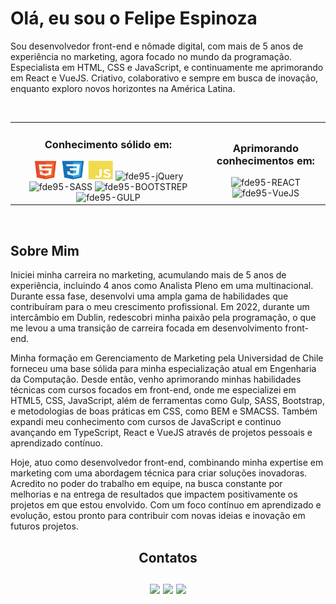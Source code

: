 <h1>
  Olá, eu sou o Felipe Espinoza
</h1>
<p>Sou desenvolvedor front-end e nômade digital, com mais de 5 anos de experiência no marketing, agora focado no mundo da programação. Especialista em HTML, CSS e JavaScript, e continuamente me aprimorando em React e VueJS. Criativo, colaborativo e sempre em busca de inovação, enquanto exploro novos horizontes na América Latina.</p>
<br/>


<div align="center">
    <table>
        <tr>
            <td align="center">
                <h3>Conhecimento sólido em:</h3>
                <img alt="fde95-HTML" height="30" width="40" src="https://raw.githubusercontent.com/devicons/devicon/master/icons/html5/html5-original.svg">
                <img alt="fde95-CSS" height="30" width="40" src="https://raw.githubusercontent.com/devicons/devicon/master/icons/css3/css3-original.svg">
                <img alt="fde95-JS" height="30" width="40" src="https://raw.githubusercontent.com/devicons/devicon/master/icons/javascript/javascript-plain.svg">
                <img alt="fde95-jQuery" height="30" width="40" src="https://cdn.jsdelivr.net/gh/devicons/devicon/icons/jquery/jquery-original.svg">
                <img alt="fde95-SASS" height="30" width="40" src="https://cdn.jsdelivr.net/gh/devicons/devicon/icons/sass/sass-original.svg">
                <img alt="fde95-BOOTSTREP" height="30" width="40" src="https://cdn.jsdelivr.net/gh/devicons/devicon/icons/bootstrap/bootstrap-original.svg">
                <img alt="fde95-GULP" height="40" width="40" src="https://cdn.jsdelivr.net/gh/devicons/devicon/icons/gulp/gulp-plain.svg">
            </td>
            <td align="center">
                <h3>Aprimorando conhecimentos em:</h3>
                <img alt="fde95-REACT" height="30" width="40" src="https://cdn.jsdelivr.net/gh/devicons/devicon/icons/react/react-original.svg">
                <img alt="fde95-VueJS" height="30" width="40" src="https://cdn.jsdelivr.net/gh/devicons/devicon/icons/vuejs/vuejs-original.svg">
            </td>
        </tr>
    </table>
</div>
<br/>

<h2>Sobre Mim</h2>
<p>Iniciei minha carreira no marketing, acumulando mais de 5 anos de experiência, incluindo 4 anos como Analista Pleno em uma multinacional. Durante essa fase, desenvolvi uma ampla gama de habilidades que contribuíram para o meu crescimento profissional. Em 2022, durante um intercâmbio em Dublin, redescobri minha paixão pela programação, o que me levou a uma transição de carreira focada em desenvolvimento front-end.</p>

<p>Minha formação em Gerenciamento de Marketing pela Universidad de Chile forneceu uma base sólida para minha especialização atual em Engenharia da Computação. Desde então, venho aprimorando minhas habilidades técnicas com cursos focados em front-end, onde me especializei em HTML5, CSS, JavaScript, além de ferramentas como Gulp, SASS, Bootstrap, e metodologias de boas práticas em CSS, como BEM e SMACSS. Também expandi meu conhecimento com cursos de JavaScript e continuo avançando em TypeScript, React e VueJS através de projetos pessoais e aprendizado contínuo.</p>

<p>Hoje, atuo como desenvolvedor front-end, combinando minha expertise em marketing com uma abordagem técnica para criar soluções inovadoras. Acredito no poder do trabalho em equipe, na busca constante por melhorias e na entrega de resultados que impactem positivamente os projetos em que estou envolvido. Com um foco contínuo em aprendizado e evolução, estou pronto para contribuir com novas ideias e inovação em futuros projetos.</p>

<h2 align="center">
  <b>Contatos</b>
  <br></br>
      <div style="display: inline_block">
      <a href="https://instagram.com/fde.95" target="_blank"><img src="https://img.shields.io/badge/Instagram-E4405F?style=for-the-badge&logo=instagram&logoColor=white" target="_blank"></a>
      <a href = "mailto:fdespinoza95@gmail.com"><img src="https://img.shields.io/badge/Gmail-D14836?style=for-the-badge&logo=gmail&logoColor=white" target="_blank"></a>
      <a href="https://www.linkedin.com/in/fde95" target="_blank"><img src="https://img.shields.io/badge/LinkedIn-0077B5?style=for-the-badge&logo=linkedin&logoColor=white" target="_blank"></a>
</h2>
